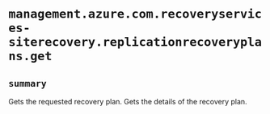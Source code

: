 # `management.azure.com.recoveryservices-siterecovery.replicationrecoveryplans.get`

## `summary`
Gets the requested recovery plan. Gets the details of the recovery plan.


